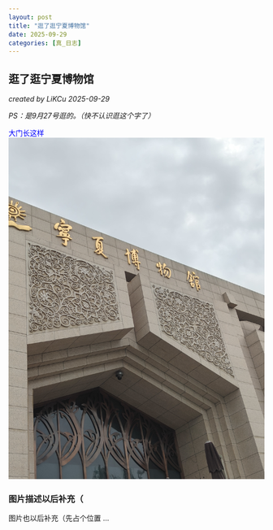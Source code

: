 ```yaml
---
layout: post
title: "逛了逛宁夏博物馆"
date: 2025-09-29
categories: [真_日志]
---
```


## 逛了逛宁夏博物馆
*created by LiKCu*
*2025-09-29*

*PS：是9月27号逛的。（快不认识逛这个字了）*


<span style="color: blue;">大门长这样</span>
![大门](/images/NingXia_Museum/IMG20250927094500.jpg)

### 图片描述以后补充（
图片也以后补充（先占个位置
...

